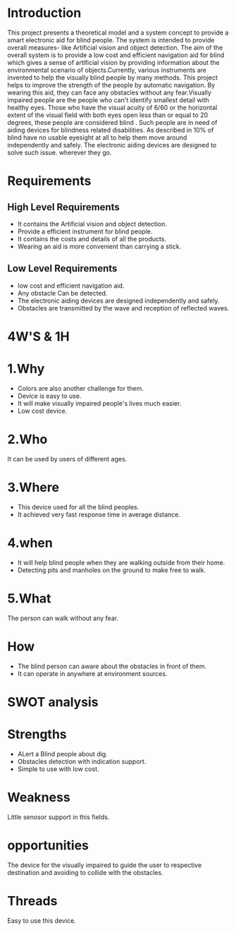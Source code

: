 # Introduction
 This project presents a theoretical model and a system concept to 
provide a smart electronic aid for blind people. The system is intended to provide 
overall measures- like Artificial vision and object detection. The aim of the overall 
system is to provide a low cost and efficient navigation aid for blind which gives a 
sense of artificial vision by providing information about the environmental scenario 
of objects.Currently, various instruments are invented to help the visually blind people by 
many methods. This project helps to improve the strength of the people by automatic 
navigation. By wearing this aid, they can face any obstacles without any fear.Visually impaired people are the people who can't identify smallest 
detail with healthy eyes. Those who have the visual acuity of 6/60 or the horizontal 
extent of the visual field with both eyes open less than or equal to 20 degrees, these 
people are considered blind . Such people are in need of aiding devices for blindness 
related disabilities. As described in 10% of blind have no usable eyesight at all to 
help them move around independently and safely. The electronic aiding devices are 
designed to solve such issue. wherever they go.
  
# Requirements 

## High Level Requirements

   * It contains the Artificial vision and object detection.
   * Provide a efficient instrument for  blind people.
   * It contains the costs and details of all the products.
   * Wearing an aid is more convenient than carrying a stick.
    
  
## Low Level Requirements

   * low cost and efficient navigation aid.
   * Any obstacle Can be  detected.
   * The electronic aiding devices are designed independently and safely.
   * Obstacles  are transmitted by the wave and reception of reflected waves. 
 
 # 4W'S & 1H
 # 1.Why
   * Colors are also another challenge for them.
   * Device is easy to use.
   * It will make visually impaired people's lives much easier.
   * Low cost device.
 # 2.Who
   It can be used by users of different ages. 
 # 3.Where
   * This device used  for all the blind peoples.
   * It achieved very fast response time in average distance.
 # 4.when
   * It will help blind people when they are walking outside from their home.
   * Detecting pits and manholes on the ground to make free to walk.
 # 5.What
   The person can walk without any fear.
 # How
   * The blind person can aware about the obstacles in front of them.
   * It can operate in anywhere at environment sources.

# SWOT analysis

# Strengths
   * ALert a Blind people about dig.
   * Obstacles detection with indication support.
   * Simple to use with low cost.
# Weakness
   Little senosor support in this fields.
# opportunities
   The device for the visually impaired to guide the user to respective destination and avoiding to collide with the obstacles.
# Threads
   Easy to use this device.
